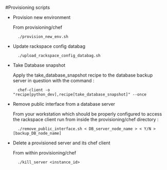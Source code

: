 #Provisioning scripts

* Provision new environment

	From provisioning/chef

		./provision_new_env.sh
		
* Update rackspace config databag


		./upload_rackspace_config_databag.sh


* Take Database snapshot
		
	 Apply the take_database_snapshot recipe to the database backup server in question with the command :	
 		
 		chef-client -o "recipe[python_dev],recipe[take_database_snapshot]" --once 
 	
 	
* Remove public interface from a database server
 		
 	From your workstation which should be properly configured to access the rackspace client run from inside the provisioning/chef directory :
 
 		./remove_public_interface.sh < DB_server_node_name > < Y/N > [backup_DB_node_name]
 		
* Delete a provisioned server and its chef client
 	
 	From within provisioning/chef
 		
 		./kill_server <instance_id>

